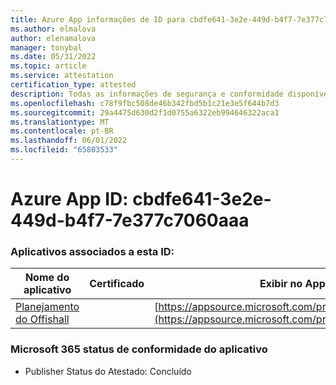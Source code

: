 ```yaml
---
title: Azure App informações de ID para cbdfe641-3e2e-449d-b4f7-7e377c7060aaa
ms.author: elmalova
author: elenamalova
manager: tonybal
ms.date: 05/31/2022
ms.topic: article
ms.service: attestation
certification_type: attested
description: Todas as informações de segurança e conformidade disponíveis para cbdfe641-3e2e-449d-b4f7-7e377c7060aaa.
ms.openlocfilehash: c78f9fbc508de46b342fbd5b1c21e3e5f644b7d3
ms.sourcegitcommit: 29a4475d630d2f1d0755a6322eb994646322aca1
ms.translationtype: MT
ms.contentlocale: pt-BR
ms.lasthandoff: 06/01/2022
ms.locfileid: "65803533"
---
```

# <a name="azure-app-id-cbdfe641-3e2e-449d-b4f7-7e377c7060aa"></a>Azure App ID: cbdfe641-3e2e-449d-b4f7-7e377c7060aaa


### <a name="apps-associated-with-this-id"></a>Aplicativos associados a esta ID:
| **Nome do aplicativo** | **Certificado** | **Exibir no AppSource** |
|--------------|---------------|-----------------------|
| [Planejamento do Offishall](../forward/WA200004048.md) |  | [https://appsource.microsoft.com/product/office/WA200004048](https://appsource.microsoft.com/product/office/WA200004048) |

### <a name="microsoft-365-app-compliance-status"></a>Microsoft 365 status de conformidade do aplicativo
- Publisher Status do Atestado: Concluído
